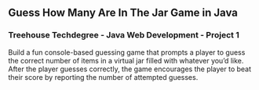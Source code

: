 ## Guess How Many Are In The Jar Game in Java
### Treehouse Techdegree - Java Web Development - Project 1
Build a fun console-based guessing game that prompts a player to guess the correct number of items in a virtual jar filled with whatever you’d like. After the player guesses correctly, the game encourages the player to beat their score by reporting the number of attempted guesses.

